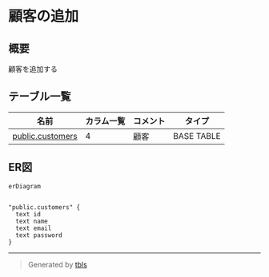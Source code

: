 # 顧客の追加

## 概要

顧客を追加する

## テーブル一覧

| 名前 | カラム一覧 | コメント | タイプ |
| ---- | ------- | ------- | ---- |
| [public.customers](public.customers.md) | 4 | 顧客 | BASE TABLE |

## ER図

```mermaid
erDiagram


"public.customers" {
  text id
  text name
  text email
  text password
}
```

---

> Generated by [tbls](https://github.com/k1LoW/tbls)
